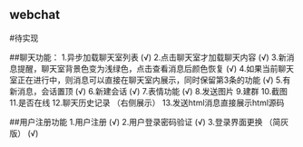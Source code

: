 ## webchat

#待实现

##聊天功能：
    1.异步加载聊天室列表 (√)
    2.点击聊天室才加载聊天内容 (√)
    3.新消息提醒，聊天室背景色变为浅绿色，点击查看消息后颜色恢复 (√)
    4.如果当前聊天室正在进行中，则消息可以直接在聊天室内展示，同时保留第3条的功能 (√)
    5.有新消息，会话置顶 (√)
    6.新建会话 (√)
    7.表情功能 (√)
    8.发送图片
    9.建群
    10.截图
    11.是否在线
    12.聊天历史记录 （右侧展示）
    13.发送html消息直接展示html源码
    
##用户注册功能
    1.用户注册 (√)
    2.用户登录密码验证  (√)
    3.登录界面更换 （简灰版） (√)